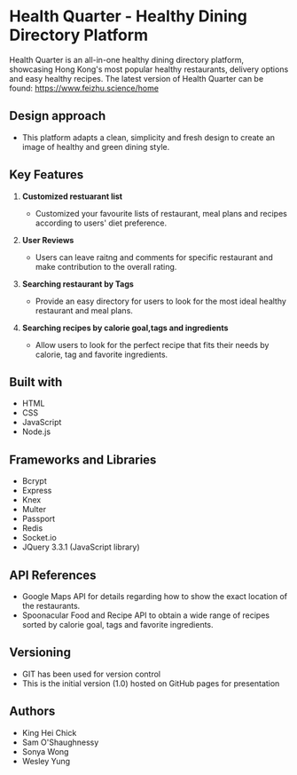 # Health Quarter - Healthy Dining Directory Platform

Health Quarter is an all-in-one healthy dining directory platform, showcasing Hong Kong's most popular healthy restaurants, delivery options and easy healthy recipes.
The latest version of Health Quarter can be found: https://www.feizhu.science/home

## Design approach 
- This platform adapts a clean, simplicity and fresh design to create an image of healthy and green dining style. 

## Key Features

1. **Customized restuarant list**
    * Customized your favourite lists of restaurant, meal plans and recipes according to users' diet preference. 
2. **User Reviews**
    * Users can leave raitng and comments for specific restaurant and make contribution to the overall rating. 
3. **Searching restaurant by Tags**
    * Provide an easy directory for users to look for the most ideal healthy restaurant and meal plans.

4. **Searching recipes by calorie goal,tags and ingredients**
    * Allow users to look for the perfect recipe that fits their needs by calorie, tag and favorite ingredients.

## Built with
- HTML
- CSS
- JavaScript
- Node.js

## Frameworks and Libraries
- Bcrypt
- Express
- Knex 
- Multer
- Passport
- Redis
- Socket.io
- JQuery 3.3.1 (JavaScript library)

## API References
- Google Maps API for details regarding how to show the exact location of the restaurants.
- Spoonacular Food and Recipe API to obtain a wide range of recipes sorted by calorie goal, tags and favorite ingredients.

## Versioning
- GIT has been used for version control
- This is the initial version (1.0) hosted on GitHub pages for presentation

## Authors
- King Hei Chick
- Sam O'Shaughnessy
- Sonya Wong
- Wesley Yung
